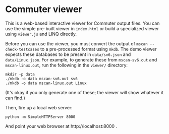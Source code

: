 Commuter viewer
===============

This is a web-based interactive viewer for Commuter output files.  You
can use the simple pre-built viewer in `index.html` or build a
specialized viewer using `viewer.js` and LINQ directly.

Before you can use the viewer, you must convert the output of `mscan
--check-testcases` to a pre-processed format using `mkdb`.  The demo
viewer expects these databases to be present in `data/sv6.json` and
`data/Linux.json`.  For example, to generate these from
`mscan-sv6.out` and `mscan-linux.out`, run the following in the
`viewer/` directory:

    mkdir -p data
    ./mkdb -o data mscan-sv6.out sv6
    ./mkdb -o data mscan-linux.out Linux

(It's okay if you only generate one of these; the viewer will show
whatever it can find.)

Then, fire up a local web server:

    python -m SimpleHTTPServer 8000

And point your web browser at http://localhost:8000 .
